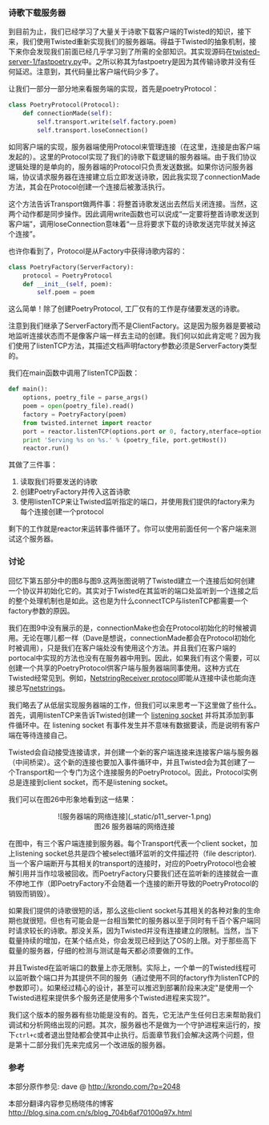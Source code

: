 ### 诗歌下载服务器

到目前为止，我们已经学习了大量关于诗歌下载客户端的Twisted的知识，接下来，我们使用Twisted重新实现我们的服务器端。得益于Twisted的抽象机制，接下来你会发现我们前面已经几乎学习到了所需的全部知识。其实现源码在[twisted-server-1/fastpoetry.py](http://github.com/jdavisp3/twisted-intro/blob/master/twisted-server-1/fastpoetry.py#L1)中。之所以称其为fastpoetry是因为其传输诗歌并没有任何延迟。注意到，其代码量比客户端代码少多了。

让我们一部分一部分地来看服务端的实现，首先是poetryProtocol：
```python
class PoetryProtocol(Protocol):
    def connectionMade(self):
        self.transport.write(self.factory.poem)
        self.transport.loseConnection()
```
如同客户端的实现，服务器端使用Protocol来管理连接（在这里，连接是由客户端发起的）。这里的Protocol实现了我们的诗歌下载逻辑的服务器端。由于我们协议逻辑处理的是单向的，服务器端的Protocol只负责发送数据。如果你访问服务器端，协议请求服务器在连接建立后立即发送诗歌，因此我实现了connectionMade方法，其会在Protocol创建一个连接后被激活执行。

这个方法告诉Transport做两件事：将整首诗歌发送出去然后关闭连接。当然，这两个动作都是同步操作。因此调用write函数也可以说成“一定要将整首诗歌发送到客户端”，调用loseConnection意味着“一旦将要求下载的诗歌发送完毕就关掉这个连接”。

也许你看到了，Protocol是从Factory中获得诗歌内容的：
```python
class PoetryFactory(ServerFactory):
    protocol = PoetryProtocol
    def __init__(self, poem):
        self.poem = poem
```
这么简单！除了创建PoetryProtocol, 工厂仅有的工作是存储要发送的诗歌。

注意到我们继承了ServerFactory而不是ClientFactory。这是因为服务器是要被动地监听连接状态而不是像客户端一样去主动的创建。我们何以如此肯定呢？因为我们使用了listenTCP方法，其描述文档声明factory参数必须是ServerFactory类型的。

我们在main函数中调用了listenTCP函数：
```python
def main():
    options, poetry_file = parse_args()
    poem = open(poetry_file).read()
    factory = PoetryFactory(poem)
    from twisted.internet import reactor
    port = reactor.listenTCP(options.port or 0, factory,nterface=options.iface)
    print 'Serving %s on %s.' % (poetry_file, port.getHost())
    reactor.run()
```
其做了三件事：

1. 读取我们将要发送的诗歌
2. 创建PoetryFactory并传入这首诗歌
3. 使用listenTCP来让Twisted监听指定的端口，并使用我们提供的factory来为每个连接创建一个protocol

剩下的工作就是reactor来运转事件循环了。你可以使用前面任何一个客户端来测试这个服务器。

### 讨论

回忆下第五部分中的图8与图9.这两张图说明了Twisted建立一个连接后如何创建一个协议并初始化它的。其实对于Twisted在其监听的端口处监听到一个连接之后的整个处理机制也是如此。这也是为什么connectTCP与listenTCP都需要一个factory参数的原因。

我们在图9中没有展示的是，connectionMake也会在Protocol初始化的时候被调用。无论在哪儿都一样（Dave是想说，connectionMade都会在Protocol初始化时被调用），只是我们在客户端处没有使用这个方法。并且我们在客户端的portocal中实现的方法也没有在服务器中用到。因此，如果我们有这个需要，可以创建一个共享的PoetryProtocol供客户端与服务器端同事使用。这种方式在Twisted经常见到。例如，[NetstringReceiver protocol](http://twistedmatrix.com/trac/browser/tags/releases/twisted-8.2.0/twisted/protocols/basic.py#L31)即能从连接中读也能向连接总写[netstrings](http://en.wikipedia.org/wiki/Netstrings)。

我们略去了从低层实现服务器端的工作，但我们可以来思考一下这里做了些什么。首先，调用listenTCP来告诉Twisted创建一个 [listening socket](http://en.wikipedia.org/wiki/Berkeley_sockets#listen.28.29) 并将其添加到事件循环中。在 listening socket 有事件发生并不意味有数据要读，而是说明有客户端在等待连接自己。

Twisted会自动接受连接请求，并创建一个新的客户端连接来连接客户端与服务器（中间桥梁）。这个新的连接也要加入事件循环中，并且Twisted会为其创建了一个Transport和一个专门为这个连接服务的PoetryProtocol。因此，Protocol实例总是连接到client socket，而不是listening socket。

我们可以在图26中形象地看到这一结果：
 
<center>![服务器端的网络连接](_static/p11_server-1.png)</center>
<center>图26 服务器端的网络连接</center>

在图中，有三个客户端连接到服务器。每个Transport代表一个client socket，加上listening socket总共是四个被select循环监听的文件描述符（file descriptor).当一个客户端断开与其相关的transport的连接时，对应的PoetryProtocol也会被解引用并当作垃圾被回收。而PoetryFactory只要我们还在监听新的连接就会一直不停地工作（即PoetryFactory不会随着一个连接的断开导致的PoetryProtocol的销毁而销毁）。

如果我们提供的诗歌很短的话，那么这些client socket与其相关的各种对象的生命期也就很短。但也有可能会是一台相当繁忙的服务器以至于同时有千百个客户端同时请求较长的诗歌。那没关系，因为Twisted并没有连接建立的限制。当然，当下载量持续的增加，在某个结点处，你会发现已经到达了OS的上限。对于那些高下载量的服务器，仔细的检测与测试是每天都必须要做的工作。

并且Twisted在监听端口的数量上亦无限制。实际上，一个单一的Twisted线程可以监听数个端口并为其提供不同的服务（通过使用不同的factory作为listenTCP的参数即可）。如果经过精心的设计，甚至可以推迟到部署阶段来决定"是使用一个Twisted进程来提供多个服务还是使用多个Twisted进程来实现?"。

我们这个版本的服务器有些功能是没有的。首先，它无法产生任何日志来帮助我们调试和分析网络出现的问题。其次，服务器也不是做为一个守护进程来运行的，按下`ctrl+c`或者退出登陆都会使其中止执行。后面章节我们会解决这两个问题，但是第十二部分我们先来完成另一个改进版的服务器。

### 参考

本部分原作参见: dave @ <http://krondo.com/?p=2048>

本部分翻译内容参见杨晓伟的博客 <http://blog.sina.com.cn/s/blog_704b6af70100q97x.html>
